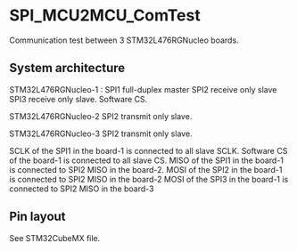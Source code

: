 # SPI_MCU2MCU_ComTest
Communication test between 3 STM32L476RGNucleo boards.

## System architecture
STM32L476RGNucleo-1 : 
  SPI1 full-duplex master
  SPI2 receive only slave
  SPI3 receive only slave.
  Software CS.

STM32L476RGNucleo-2
  SPI2 transmit only slave.

STM32L476RGNucleo-3
  SPI2 transmit only slave.

SCLK of the SPI1 in the board-1 is connected to all slave SCLK.
Software CS of the board-1 is connected to all slave CS.
MISO of the SPI1 in the board-1 is connected to SPI2 MISO in the board-2.
MOSI of the SPI2 in the board-1 is connected to SPI2 MISO in the board-2 
MOSI of the SPI3 in the board-1 is connected to SPI2 MISO in the board-3

## Pin layout
See STM32CubeMX file.

